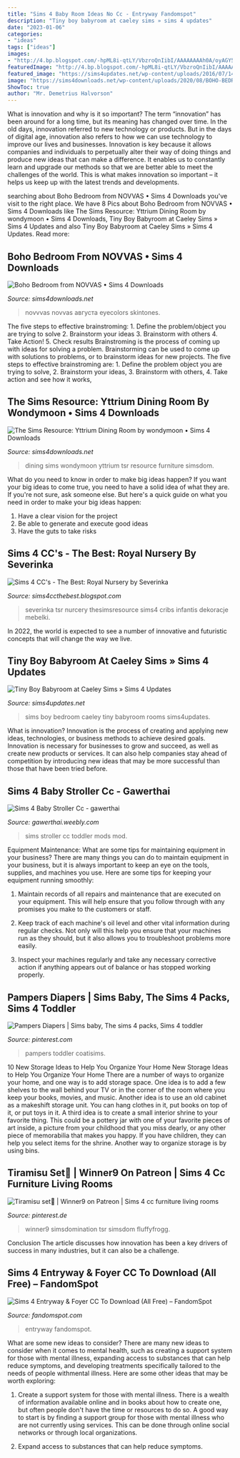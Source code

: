 ```yaml
---
title: "Sims 4 Baby Room Ideas No Cc - Entryway Fandomspot"
description: "Tiny boy babyroom at caeley sims » sims 4 updates"
date: "2023-01-06"
categories:
- "ideas"
tags: ["ideas"]
images:
- "http://4.bp.blogspot.com/-hpML8i-qtLY/VbzroQnIibI/AAAAAAAAh0A/oyAGY5guujs/s1600/w-800h-600-2618975.jpg"
featuredImage: "http://4.bp.blogspot.com/-hpML8i-qtLY/VbzroQnIibI/AAAAAAAAh0A/oyAGY5guujs/s1600/w-800h-600-2618975.jpg"
featured_image: "https://sims4updates.net/wp-content/uploads/2016/07/14115.jpg"
image: "https://sims4downloads.net/wp-content/uploads/2020/08/BOHO-BEDROOM.jpg"
ShowToc: true
author: "Mr. Demetrius Halvorson"
---
```



What is innovation and why is it so important?
The term “innovation” has been around for a long time, but its meaning has changed over time. In the old days, innovation referred to new technology or products. But in the days of digital age, innovation also refers to how we can use technology to improve our lives and businesses.
Innovation is key because it allows companies and individuals to perpetually alter their way of doing things and produce new ideas that can make a difference. It enables us to constantly learn and upgrade our methods so that we are better able to meet the challenges of the world. This is what makes innovation so important – it helps us keep up with the latest trends and developments.

	

		
searching about Boho Bedroom from NOVVAS • Sims 4 Downloads you've visit to the right place. We have 8 Pics about Boho Bedroom from NOVVAS • Sims 4 Downloads like The Sims Resource: Yttrium Dining Room by wondymoon • Sims 4 Downloads, Tiny Boy Babyroom at Caeley Sims » Sims 4 Updates and also Tiny Boy Babyroom at Caeley Sims » Sims 4 Updates. Read more:
		
    
## Boho Bedroom From NOVVAS • Sims 4 Downloads

<img loading=lazy src="https://sims4downloads.net/wp-content/uploads/2020/08/BOHO-BEDROOM.jpg" onerror="this.onerror=null;this.src='https://tse2.mm.bing.net/th?id=OIP.U-QA4kH9Mv9d1vStfoDyBgHaEK&amp;pid=15.1';" alt="Boho Bedroom from NOVVAS • Sims 4 Downloads">

_Source: sims4downloads.net_

>novvvas novvas августа eyecolors skintones. 

	

The five steps to effective brainstroming: 1. Define the problem/object you are trying to solve 2. Brainstorm your ideas 3. Brainstorm with others 4. Take Action! 5. Check results
Brainstroming is the process of coming up with ideas for solving a problem. Brainstorming can be used to come up with solutions to problems, or to brainstorm ideas for new projects. The five steps to effective brainstroming are: 1. Define the problem object you are trying to solve, 2. Brainstorm your ideas, 3. Brainstorm with others, 4. Take action and see how it works, 
    
## The Sims Resource: Yttrium Dining Room By Wondymoon • Sims 4 Downloads

<img loading=lazy src="https://sims4downloads.net/wp-content/uploads/2020/06/Yttrium-Dining-Room.jpg" onerror="this.onerror=null;this.src='https://tse4.mm.bing.net/th?id=OIP.WfMyKcqNwb9h7J0A6ysSlAHaFj&amp;pid=15.1';" alt="The Sims Resource: Yttrium Dining Room by wondymoon • Sims 4 Downloads">

_Source: sims4downloads.net_

>dining sims wondymoon yttrium tsr resource furniture simsdom. 

	

What do you need to know in order to make big ideas happen?
If you want your big ideas to come true, you need to have a solid idea of what they are. If you're not sure, ask someone else. But here's a quick guide on what you need in order to make your big ideas happen: 
1. Have a clear vision for the project 
2. Be able to generate and execute good ideas 
3. Have the guts to take risks 

    
## Sims 4 CC&#039;s - The Best: Royal Nursery By Severinka

<img loading=lazy src="http://4.bp.blogspot.com/-hpML8i-qtLY/VbzroQnIibI/AAAAAAAAh0A/oyAGY5guujs/s1600/w-800h-600-2618975.jpg" onerror="this.onerror=null;this.src='https://tse1.mm.bing.net/th?id=OIP.N-aMTnvBk2V4WCdXXmMy9AHaFj&amp;pid=15.1';" alt="Sims 4 CC&#039;s - The Best: Royal Nursery by Severinka">

_Source: sims4ccthebest.blogspot.com_

>severinka tsr nurcery thesimsresource sims4 cribs infantis dekoracje mebelki. 

	

In 2022, the world is expected to see a number of innovative and futuristic concepts that will change the way we live.

    
## Tiny Boy Babyroom At Caeley Sims » Sims 4 Updates

<img loading=lazy src="https://sims4updates.net/wp-content/uploads/2016/07/14115.jpg" onerror="this.onerror=null;this.src='https://tse4.mm.bing.net/th?id=OIP.f1FtrWC0S4icTLENgJjToAHaD7&amp;pid=15.1';" alt="Tiny Boy Babyroom at Caeley Sims » Sims 4 Updates">

_Source: sims4updates.net_

>sims boy bedroom caeley tiny babyroom rooms sims4updates. 

	

What is innovation?
Innovation is the process of creating and applying new ideas, technologies, or business methods to achieve desired goals. Innovation is necessary for businesses to grow and succeed, as well as create new products or services. It can also help companies stay ahead of competition by introducing new ideas that may be more successful than those that have been tried before.

    
## Sims 4 Baby Stroller Cc - Gawerthai

<img loading=lazy src="http://gawerthai.weebly.com/uploads/1/3/3/1/133187448/146618598_orig.jpg" onerror="this.onerror=null;this.src='https://tse4.mm.bing.net/th?id=OIP.E5gUgYSe8BftWX2Vd61SmQAAAA&amp;pid=15.1';" alt="Sims 4 Baby Stroller Cc - gawerthai">

_Source: gawerthai.weebly.com_

>sims stroller cc toddler mods mod. 

	

Equipment Maintenance: What are some tips for maintaining equipment in your business?
There are many things you can do to maintain equipment in your business, but it is always important to keep an eye on the tools, supplies, and machines you use. Here are some tips for keeping your equipment running smoothly:
1. Maintain records of all repairs and maintenance that are executed on your equipment. This will help ensure that you follow through with any promises you make to the customers or staff.

2. Keep track of each machine's oil level and other vital information during regular checks. Not only will this help you ensure that your machines run as they should, but it also allows you to troubleshoot problems more easily.

3. Inspect your machines regularly and take any necessary corrective action if anything appears out of balance or has stopped working properly.

    
## Pampers Diapers | Sims Baby, The Sims 4 Packs, Sims 4 Toddler

<img loading=lazy src="https://i.pinimg.com/736x/72/88/54/7288547243bc40c093add51307c9fc59.jpg" onerror="this.onerror=null;this.src='https://tse1.mm.bing.net/th?id=OIP.QiDP6AUQUOdhEN7BZvPfYAHaCi&amp;pid=15.1';" alt="Pampers Diapers | Sims baby, The sims 4 packs, Sims 4 toddler">

_Source: pinterest.com_

>pampers toddler coatisims. 

	

10 New Storage Ideas to Help You Organize Your Home
New Storage Ideas to Help You Organize Your Home
There are a number of ways to organize your home, and one way is to add storage space. One idea is to add a few shelves to the wall behind your TV or in the corner of the room where you keep your books, movies, and music. Another idea is to use an old cabinet as a makeshift storage unit. You can hang clothes in it, put books on top of it, or put toys in it. A third idea is to create a small interior shrine to your favorite thing. This could be a pottery jar with one of your favorite pieces of art inside, a picture from your childhood that you miss dearly, or any other piece of memorabilia that makes you happy. If you have children, they can help you select items for the shrine. Another way to organize storage is by using bins.

    
## Tiramisu Set🌺 | Winner9 On Patreon | Sims 4 Cc Furniture Living Rooms

<img loading=lazy src="https://i.pinimg.com/736x/1e/2f/16/1e2f168cdaf0d56e69cd8c340038b9d8.jpg" onerror="this.onerror=null;this.src='https://tse3.mm.bing.net/th?id=OIP.Fszfi581YzFB-3VpVdo-5AHaGC&amp;pid=15.1';" alt="Tiramisu set🌺 | Winner9 on Patreon | Sims 4 cc furniture living rooms">

_Source: pinterest.de_

>winner9 simsdomination tsr simsdom fluffyfrogg. 

	

Conclusion
The article discusses how innovation has been a key drivers of success in many industries, but it can also be a challenge.

    
## Sims 4 Entryway &amp; Foyer CC To Download (All Free) – FandomSpot

<img loading=lazy src="https://static.fandomspot.com/images/03/13150/00-featured-princessbliss-entryway-set-sims4-cc-light.jpg" onerror="this.onerror=null;this.src='https://tse4.mm.bing.net/th?id=OIP.yyjqYIwy2EVtgYaKotbchwHaDd&amp;pid=15.1';" alt="Sims 4 Entryway &amp; Foyer CC To Download (All Free) – FandomSpot">

_Source: fandomspot.com_

>entryway fandomspot. 

	

What are some new ideas to consider?
There are many new ideas to consider when it comes to mental health, such as creating a support system for those with mental illness, expanding access to substances that can help reduce symptoms, and developing treatments specifically tailored to the needs of people withmental illness. Here are some other ideas that may be worth exploring:
1. Create a support system for those with mental illness. There is a wealth of information available online and in books about how to create one, but often people don't have the time or resources to do so. A good way to start is by finding a support group for those with mental illness who are not currently using services. This can be done through online social networks or through local organizations.

2. Expand access to substances that can help reduce symptoms.

